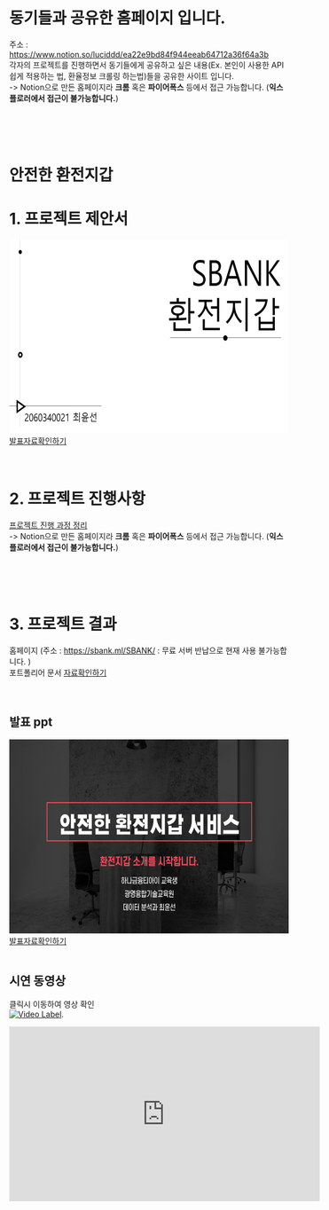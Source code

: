 # 동기들과 공유한 홈페이지 입니다.
주소 : https://www.notion.so/luciddd/ea22e9bd84f944eeab64712a36f64a3b  <br>
각자의 프로젝트를 진행하면서 동기들에게 공유하고 싶은 내용(Ex. 본인이 사용한 API 쉽게 적용하는 법, 환율정보 크롤링 하는법)들을 공유한 사이트 입니다. <br>
-> Notion으로 만든 홈페이지라 **크롬** 혹은 **파이어폭스** 등에서 접근 가능합니다. (**익스플로러에서 접근이 불가능합니다.**) <br><br><br><br><br>




# 안전한 환전지갑



# 1. 프로젝트 제안서
   <img src="/제안서-첫장.png" height="350px" /><br>
   [발표자료확인하기](/제안서_2060340021_최윤선-최종.pdf)<br><br><br>

# 2. 프로젝트 진행사항
[프로젝트 진행 과정 정리](https://www.notion.so/luciddd/Project-729ed3357834484483f7348842362f07) <br>
-> Notion으로 만든 홈페이지라 **크롬** 혹은 **파이어폭스** 등에서 접근 가능합니다. (**익스플로러에서 접근이 불가능합니다.**) <br><br><br><br><br>



# 3. 프로젝트 결과
홈페이지 (주소 : https://sbank.ml/SBANK/  : 무료 서버 반납으로 현재 사용 불가능합니다. ) <br>
포트폴리어 문서 [자료확인하기](/2060340021_포트폴리오-제출용.pdf)<br><br><br>

## 발표 ppt 
   <img src="/발표-첫장.png" height="350px"/><br>
   [발표자료확인하기](/2060340021_최윤선_발표PPT.pdf)<br><br>



## 시연 동영상 

   클릭시 이동하여 영상 확인      
[![Video Label](http://img.youtube.com/vi/uLR1RNqJ1Mw/0.jpg)](https://youtu.be/O__Uk9bp5tY).
<iframe width="560" height="315" src="https://www.youtube.com/embed/O__Uk9bp5tY" frameborder="0" allow="accelerometer; autoplay; clipboard-write; encrypted-media; gyroscope; picture-in-picture" allowfullscreen></iframe>
